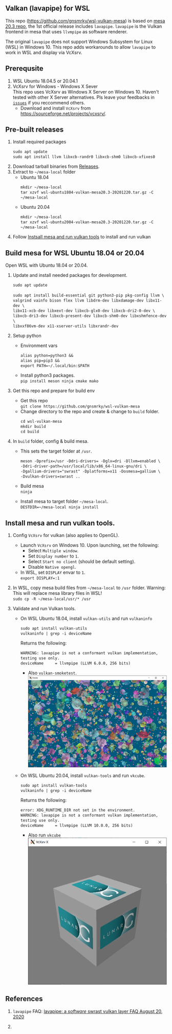## Valkan (lavapipe) for WSL

This repo (https://github.com/gnsmrky/wsl-vulkan-mesa) is based on [mesa 20.3 repo](https://github.com/mesa3d/mesa/tree/20.3), the 1st official release includes `lavapipe`.  `lavapipe` is the Vulkan frontend in mesa that uses `llvmpipe` as software renderer.  

The original `lavapipe` does not support Windows Subsystem for Linux (WSL) in Windows 10.  This repo adds workarounds to allow `lavapipe` to work in WSL and display via VcXsrv.

## Prerequsite
1. WSL Ubuntu 18.04.5 or 20.04.1
1. VcXsrv for Windows - Windows X Sever  
   This repo uses VcXsrv as Windows X Server on Windows 10.  Haven't tested with other X Server alternatives.  Pls leave your feedbacks in [`issues`](https://github.com/gnsmrky/wsl-vulkan-mesa/issues) if you reccommend others.
   - Download and install `VcXsrv` from https://sourceforge.net/projects/vcxsrv/.

## Pre-built releases
1. Install required packages
    ```
    sudo apt update
    sudo apt install llvm libxcb-randr0 libxcb-shm0 libxcb-xfixes0
    ```
2. Download tarball binaries from [Releases](/releases).
3. Extract to `~/mesa-local` folder
   - Ubuntu 18.04
     ```
     mkdir ~/mesa-local
     tar xzvf wsl-ubuntu1804-vulkan-mesa20.3-20201220.tar.gz -C ~/mesa-local
     ```
   - Ubuntu 20.04
     ```
     mkdir ~/mesa-local
     tar xzvf wsl-ubuntu2004-vulkan-mesa20.3-20201220.tar.gz -C ~/mesa-local
     ```
4. Follow [Instsall mesa and run vulkan tools](#install-mesa-and-run-vulkan-tools) to install and run vulkan

## Build mesa for WSL Ubuntu 18.04 or 20.04
Open WSL with Ubuntu 18.04 or 20.04.

1. Update and install needed packages for development.  
   ```
   sudo apt update
   
   sudo apt install build-essential git python3-pip pkg-config llvm \
   valgrind vainfo bison flex llvm libdrm-dev libxdamage-dev libx11-dev \
   libx11-xcb-dev libxext-dev libxcb-glx0-dev libxcb-dri2-0-dev \
   libxcb-dri3-dev libxcb-present-dev libxcb-shm0-dev libxshmfence-dev \
   libxxf86vm-dev x11-xserver-utils libxrandr-dev
   ```
   
1. Setup python
   - Environment vars   
     ```
     alias python=python3 &&
     alias pip=pip3 &&
     export PATH=~/.local/bin:$PATH
     ```

   - Install python3 packages.  
     `pip install meson ninja cmake mako`

1. Get this repo and prepare for build env
   - Get this repo  
     `git clone https://github.com/gnsmrky/wsl-vulkan-mesa`
   - Change directory to the repo and create & change to `build` folder.
      ```
      cd wsl-vulkan-mesa
      mkdir build
      cd build
      ```

1. In `build` folder, config & build mesa.
   - This sets the target folder at `/usr`.
     ```
     meson -Dprefix=/usr -Ddri-drivers= -Dglx=dri -Dllvm=enabled \
     -Ddri-driver-path=/usr/local/lib/x86_64-linux-gnu/dri \
     -Dgallium-drivers="swrast" -Dplatforms=x11 -Dosmesa=gallium \
     -Dvulkan-drivers=swrast ..
     ```
   - Build mesa  
     `ninja`

   - Install mesa to target folder `~/mesa-local`.  
     `DESTDIR=~/mesa-local ninja install`

## Install mesa and run vulkan tools.
1. Config `VcXsrv` for vulkan (also applies to OpenGL).
   - Launch `VcXsrv` on Windows 10. Upon launching, set the following:  
     - Select `Multiple window`.
     - Set `Display number` to `1`.
     - Select `Start no client` (should be default setting).
     - Disable `Native opengl`.
   - In WSL, set `DISPLAY` envar to `1`.  
     `export DISPLAY=:1`

1. In WSL, copy mesa build files from `~/mesa-local` to `/usr` folder.
     Warning: This will replace mesa library files in WSL!  
     `sudo cp -R ~/mesa-local/usr/* /usr`

1. Validate and run Vulkan tools.
   - On WSL Ubuntu 18.04, install `vulkan-utils` and run `vulkaninfo`   
     ```
     sudo apt install vulkan-utils
     vulkaninfo | grep -i deviceName
     ```

     Returns the following:
     ```
     WARNING: lavapipe is not a conformant vulkan implementation, testing use only.
     deviceName     = llvmpipe (LLVM 6.0.0, 256 bits)
     ```
     - Also `vulkan-smoketest`.  
     ![alt text](./wsl-vulkan/vulkan-smoketest_ubuntu1804.png)

   - On WSL Ubuntu 20.04, install `vulkan-tools` and run `vkcube`.  
     ```
     sudo apt install vulkan-tools
     vulkaninfo | grep -i deviceName
     ```

     Returns the following:
     ```
     error: XDG_RUNTIME_DIR not set in the environment.
     WARNING: lavapipe is not a conformant vulkan implementation, testing use only.
     deviceName     = llvmpipe (LLVM 10.0.0, 256 bits)
     ```

     - Also run `vkcube`   
     ![alt text](./wsl-vulkan/vkcube_ubuntu2004.png)

## References
1. `lavapipe` FAQ: [lavapipe: a *software* swrast vulkan layer FAQ
August 20, 2020](https://airlied.blogspot.com/2020/08/vallium-software-swrast-vulkan-layer-faq.html)

1. 